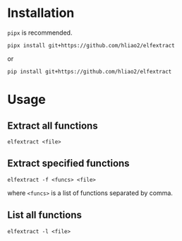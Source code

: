 # Installation

`pipx` is recommended.

```
pipx install git+https://github.com/hliao2/elfextract
```

or

```
pip install git+https://github.com/hliao2/elfextract
```

# Usage

## Extract all functions

```
elfextract <file>
```

## Extract specified functions

```
elfextract -f <funcs> <file>
```

where `<funcs>` is a list of functions separated by comma.

## List all functions

```
elfextract -l <file>
```
